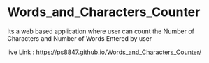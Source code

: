 # Words_and_Characters_Counter
Its a web based application where user can count the Number of Characters and Number of Words Entered by user

live Link : https://ps8847.github.io/Words_and_Characters_Counter/
